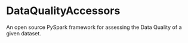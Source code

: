 # DataQualityAccessors
An open source PySpark framework for assessing the Data Quality of a given dataset.
